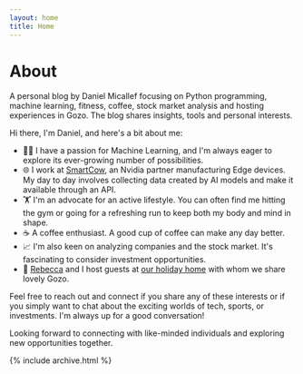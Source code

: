 ```yaml
---
layout: home
title: Home
---
```


# About

A personal blog by Daniel Micallef focusing on Python programming, machine learning, fitness, coffee, stock market analysis
and hosting experiences in Gozo. The blog shares insights, tools and personal interests.

Hi there, I'm Daniel, and here's a bit about me:

- 👨‍💻 I have a passion for Machine Learning, and I'm always eager to explore its ever-growing number of possibilities.
- 🌐 I work at [SmartCow](smartcow.ai), an Nvidia partner manufacturing Edge devices. My day to day involves collecting data created by AI models and make it available through an API.
- 🏋️ I'm an advocate for an active lifestyle. You can often find me hitting the gym or going for a refreshing run to keep both my body and mind in shape.
- ☕ A coffee enthusiast. A good cup of coffee can make any day better.
- 📈 I'm also keen on analyzing companies and the stock market. It's fascinating to consider investment opportunities.
- 🏡 [Rebecca](https://rebmdsportsnutrition.com/about/) and I host guests at [our holiday home](https://airbnb.com.mt/h/xlendi-sea-view) with whom we share lovely Gozo.

Feel free to reach out and connect if you share any of these interests or if you simply want to chat about the exciting worlds of tech, sports, or investments. I'm always up for a good conversation!

Looking forward to connecting with like-minded individuals and exploring new opportunities together.

{% include archive.html %}
